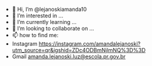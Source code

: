 - 👋 Hi, I’m @lejanoskiamanda10
- 👀 I’m interested in ...
- 🌱 I’m currently learning ...
- 💞️ I’m looking to collaborate on ...
- 📫 how to find me:
- Instagram https://instagram.com/amandalejanoski?utm_source=qr&igshid=ZDc4ODBmNjlmNQ%3D%3D
- Gmail amanda.lejanoski.luz@escola.pr.gov.br

<!---
lejanoskiamanda10/lejanoskiamanda10 is a ✨ special ✨ repository because its `README.md` (this file) appears on your GitHub profile.
You can click the Preview link to take a look at your changes.
--->
